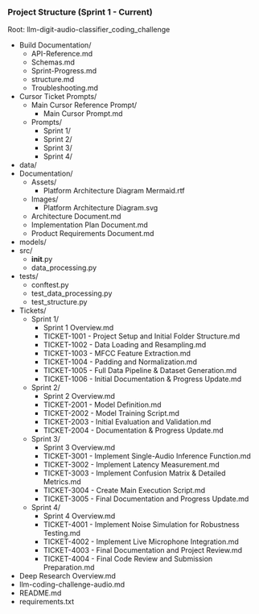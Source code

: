### Project Structure (Sprint 1 - Current)

Root: llm-digit-audio-classifier_coding_challenge

- Build Documentation/
  - API-Reference.md
  - Schemas.md
  - Sprint-Progress.md
  - structure.md
  - Troubleshooting.md
- Cursor Ticket Prompts/
  - Main Cursor Reference Prompt/
    - Main Cursor Prompt.md
  - Prompts/
    - Sprint 1/
    - Sprint 2/
    - Sprint 3/
    - Sprint 4/
- data/
- Documentation/
  - Assets/
    - Platform Architecture Diagram Mermaid.rtf
  - Images/
    - Platform Architecture Diagram.svg
  - Architecture Document.md
  - Implementation Plan Document.md
  - Product Requirements Document.md
- models/
- src/
  - __init__.py
  - data_processing.py
- tests/
  - conftest.py
  - test_data_processing.py
  - test_structure.py
- Tickets/
  - Sprint 1/
    - Sprint 1 Overview.md
    - TICKET-1001 - Project Setup and Initial Folder Structure.md
    - TICKET-1002 - Data Loading and Resampling.md
    - TICKET-1003 - MFCC Feature Extraction.md
    - TICKET-1004 - Padding and Normalization.md
    - TICKET-1005 - Full Data Pipeline & Dataset Generation.md
    - TICKET-1006 - Initial Documentation & Progress Update.md
  - Sprint 2/
    - Sprint 2 Overview.md
    - TICKET-2001 - Model Definition.md
    - TICKET-2002 - Model Training Script.md
    - TICKET-2003 - Initial Evaluation and Validation.md
    - TICKET-2004 - Documentation & Progress Update.md
  - Sprint 3/
    - Sprint 3 Overview.md
    - TICKET-3001 - Implement Single-Audio Inference Function.md
    - TICKET-3002 - Implement Latency Measurement.md
    - TICKET-3003 - Implement Confusion Matrix & Detailed Metrics.md
    - TICKET-3004 - Create Main Execution Script.md
    - TICKET-3005 - Final Documentation and Progress Update.md
  - Sprint 4/
    - Sprint 4 Overview.md
    - TICKET-4001 - Implement Noise Simulation for Robustness Testing.md
    - TICKET-4002 - Implement Live Microphone Integration.md
    - TICKET-4003 - Final Documentation and Project Review.md
    - TICKET-4004 - Final Code Review and Submission Preparation.md
- Deep Research Overview.md
- llm-coding-challenge-audio.md
- README.md
- requirements.txt
